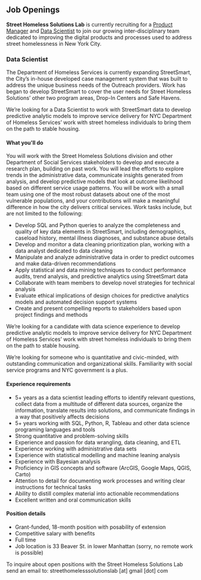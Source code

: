 ## Job Openings

**Street Homeless Solutions Lab** is currently recruiting for a [Product Manager](/job_posts/product_manager.md) and [Data Scientist](/job_posts/data_scientist.md) to join our growing inter-disciplinary team dedicated to improving the digital products and processes used to address street homelessness in New York City.

### <a id="Data Scientist"></a>Data Scientist

The Department of Homeless Services is currently expanding StreetSmart, the City’s in-house developed case management system that was built to address the unique business needs of the Outreach providers. Work has began to develop StreetSmart to cover the user needs for Street Homeless Solutions’ other two program areas, Drop-In Centers and Safe Havens.

We’re looking for a Data Scientist to work with StreetSmart data to develop predictive analytic models to improve service delivery for NYC Department of Homeless Services’ work with street homeless individuals to bring them on the path to stable housing.

#### What you'll do

You will work with the Street Homeless Solutions division and other Department of Social Services stakeholders to develop and execute a research plan, building on past work. You will lead the efforts to explore trends in the administrative data, communicate insights generated from analysis, and develop predictive models that look at outcome likelihood based on different service usage patterns. You will be work with a small team using one of the most robust datasets about one of the most vulnerable populations, and your contributions will make a meaningful difference in how the city delivers critical services. Work tasks include, but are not limited to the following:

- Develop SQL and Python queries to analyze the completeness and quality of key data elements in StreetSmart, including
demographics, caseload history, mental illness diagnoses, and substance abuse details
- Develop and monitor a data cleaning prioritization plan, working with a data analyst dedicated to data cleaning
- Manipulate and analyze administrative data in order to predict outcomes and make data-driven recommendations
- Apply statistical and data mining techniques to conduct performance audits, trend analysis, and predictive analytics using StreetSmart data
- Collaborate with team members to develop novel strategies for technical analysis
- Evaluate ethical implications of design choices for predictive analytics models and automated decision support systems
- Create and present compelling reports to stakeholders based upon project findings and methods

We’re looking for a candidate with data science experience to develop predictive analytic models to improve service delivery for NYC Department of Homeless Services’ work with street homeless individuals to bring them on the path to stable housing.

We’re looking for someone who is quantitative and civic-minded, with outstanding communication and organizational skills. Familiarity with social service programs and NYC government is a plus.

#### Experience requirements

- 5+ years as a data scientist leading efforts to identify relevant questions, collect data from a multitude of different data
sources, organize the information, translate results into solutions, and communicate findings in a way that positively
affects decisions
- 5+ years working with SQL, Python, R, Tableau and other data science programing languages and tools
- Strong quantitative and problem-solving skills
- Experience and passion for data wrangling, data cleaning, and ETL
- Experience working with administrative data sets
- Experience with statistical modelling and machine leaning analysis
- Experience with Bayesian analysis
- Proficiency in GIS concepts and software (ArcGIS, Google Maps, QGIS, Carto)
- Attention to detail for documenting work processes and writing clear instructions for technical tasks
- Ability to distill complex material into actionable recommendations
- Excellent written and oral communication skills

#### Position details

- Grant-funded, 18-month position with posability of extension
- Competitive salary with benefits
- Full time
- Job location is 33 Beaver St. in lower Manhattan (sorry, no remote work is possible)

To inquire about open positions with the Street Homeless Solutions Lab send an email to:
streethomelesssolutionslab [at] gmail [dot] com
